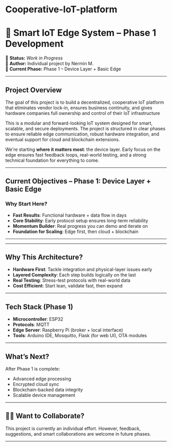 # Cooperative-IoT-platform
# 🔧 Smart IoT Edge System – Phase 1 Development

🚧 **Status:** *Work in Progress*  
👤 **Author:** Individual project by Nermin M.  
📅 **Current Phase:** Phase 1 – Device Layer + Basic Edge

---

## Project Overview  
The goal of this project is to build a decentralized, cooperative IoT platform that eliminates vendor lock-in, ensures business continuity, and gives hardware companies full ownership and control of their IoT infrastructure    


This is a modular and forward-looking IoT system designed for smart, scalable, and secure deployments. The project is structured in clear phases to ensure reliable edge communication, robust hardware integration, and eventual support for cloud and blockchain extensions.

We're starting **where it matters most**: the device layer. Early focus on the edge ensures fast feedback loops, real-world testing, and a strong technical foundation for everything to come.

---

##  Current Objectives – Phase 1: Device Layer + Basic Edge

###  Why Start Here?

- **Fast Results**: Functional hardware + data flow in days  
- **Core Stability**: Early protocol setup ensures long-term reliability  
- **Momentum Builder**: Real progress you can demo and iterate on  
- **Foundation for Scaling**: Edge first, then cloud + blockchain  

---


---

##  Why This Architecture?

- **Hardware First**: Tackle integration and physical-layer issues early  
- **Layered Complexity**: Each step builds logically on the last  
- **Real Testing**: Stress-test protocols with real-world data  
- **Cost Efficient**: Start lean, validate fast, then expand  

---

##  Tech Stack (Phase 1)

- **Microcontroller**: ESP32
- **Protocols**: MQTT
- **Edge Server**: Raspberry Pi (broker + local interface)
- **Tools**: Arduino IDE, Mosquitto, Flask (for web UI), OTA modules

---

##  What’s Next?

After Phase 1 is complete:
- Advanced edge processing
- Encrypted cloud sync
- Blockchain-backed data integrity
- Scalable device management

---

## 👩‍💻 Want to Collaborate?

This project is currently an individual effort. However, feedback, suggestions, and smart collaborations are welcome in future phases.

---

